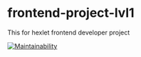 # frontend-project-lvl1

This for hexlet frontend developer project

[![Maintainability](https://api.codeclimate.com/v1/badges/a99a88d28ad37a79dbf6/maintainability)](https://codeclimate.com/github/codeclimate/codeclimate/maintainability)